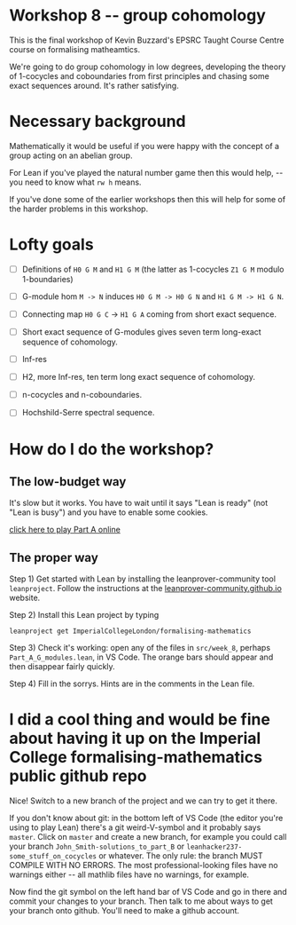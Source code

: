 # Workshop 8 -- group cohomology

This is the final workshop of Kevin Buzzard's EPSRC Taught
Course Centre course on formalising matheamtics.

We're going to do group cohomology in low degrees,
developing the theory of 1-cocycles and coboundaries
from first principles and chasing some exact sequences around.
It's rather satisfying.

# Necessary background

Mathematically it would be useful if you were happy with the
concept of a group acting on an abelian group.

For Lean if you've played the natural number game then this would
help, -- you need to know what `rw h` means.

If you've done some of the earlier workshops then this
will help for some of the harder problems in this workshop.

# Lofty goals

- [ ] Definitions of `H0 G M` and `H1 G M` (the latter as 1-cocycles `Z1 G M` modulo 1-boundaries)

- [ ] G-module hom `M -> N` induces `H0 G M -> H0 G N` and `H1 G M -> H1 G N`.

- [ ] Connecting map `H0 G C` -> `H1 G A` coming from short exact sequence.

- [ ] Short exact sequence of G-modules gives seven term long-exact sequence of cohomology.

- [ ] Inf-res

- [ ] H2, more Inf-res, ten term long exact sequence of cohomology.

- [ ] n-cocycles and n-coboundaries.

- [ ] Hochshild-Serre spectral sequence.

# How do I do the workshop?

## The low-budget way

It's slow but it works. You have to wait until it says "Lean is ready" (not "Lean is busy") and you have to enable some cookies.

[click here to play Part A online](https://leanprover-community.github.io/lean-web-editor/#url=https%3A%2F%2Fraw.githubusercontent.com%2FImperialCollegeLondon%2Fformalising-mathematics%2Fmaster%2Fsrc%2Fweek_8%2FPart_A_G_modules.lean)

## The proper way

Step 1) Get started with Lean by installing the leanprover-community tool `leanproject`.
Follow the instructions at the [leanprover-community.github.io](https://leanprover-community.github.io/get_started.html) website.


Step 2) Install this Lean project by typing

```
leanproject get ImperialCollegeLondon/formalising-mathematics
```

Step 3) Check it's working: open any of the files in `src/week_8`, perhaps `Part_A_G_modules.lean`,
in VS Code. The orange bars should appear and then disappear fairly quickly.

Step 4) Fill in the sorrys. Hints are in the comments in the Lean file.

# I did a cool thing and would be fine about having it up on the Imperial College formalising-mathematics public github repo

Nice! Switch to a new branch of the project and we can try to get it there.

If you don't know about git: in the bottom left of VS Code (the editor you're using
to play Lean) there's a git weird-V-symbol and it probably says `master`. Click
on `master` and create a new branch, for example you could call your branch
`John_Smith-solutions_to_part_B` or `leanhacker237-some_stuff_on_cocycles` or whatever.
The only rule: the branch MUST COMPILE WITH NO ERRORS. The most professional-looking
files have no warnings either -- all mathlib files have no warnings, for example.

Now find the git symbol on the left hand bar of VS Code and go in there and commit
your changes to your branch. Then talk to me about ways to get your branch onto github.
You'll need to make a github account.
